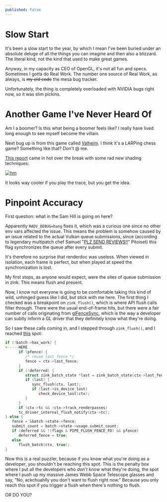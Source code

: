 ```yaml
---
published: false
---
```

# Slow Start

It's been a slow start to the year, by which I mean I've been buried under an absolute deluge of all the things you can imagine and then also a blizzard. The literal kind, not the kind that used to make great games.

Anyway, in my capacity as CEO of OpenGL, it's not all fun and specs. Sometimes I gotta do Real Work. The number one source of Real Work, as always, is ~~my old code~~ the mesa bug tracker.

Unfortunately, the thing is completely overloaded with NVIDIA bugs right now, so it was slim pickins.

# Another Game I've Never Heard Of
Am I a boomer? Is this what being a boomer feels like? I really have lived long enough to see myself become the villain.

Next bug up is from this game called [Valheim](https://store.steampowered.com/app/892970/Valheim/). I think it's a LARPing chess game? Something like that? Don't @ me.

[This report](https://gitlab.freedesktop.org/mesa/mesa/-/issues/10386) came in hot over the break with some rad new shading techniques:

[![hm](https://gitlab.freedesktop.org/mesa/mesa/uploads/549fc90c96a105272133823b090a4ba2/valheim-glitch-4.png)](https://gitlab.freedesktop.org/mesa/mesa/uploads/549fc90c96a105272133823b090a4ba2/valheim-glitch-4.png)

It looks way cooler if you play the trace, but you get the idea.

# Pinpoint Accuracy
First question: what in the Sam Hill is going on here?

Apparently `RADV_DEBUG=hang` fixes it, which was a curious one since no other env vars affected the issue. This means the problem is somehow caused by an issue related to the actual Vulkan queue submissions, since (according to legendary multipatch chef Samuel "[PLZ SEND REVIEWS!!](https://gitlab.freedesktop.org/mesa/mesa/-/merge_requests/26930)" Pitoiset) this flag synchronizes the queue after every submit.

It's therefore no surprise that renderdoc was useless. When viewed in isolation, each frame is perfect, but when played at speed the synchronization is lost.

My first stops, as anyone would expect, were the sites of queue submission in zink. This means flush and present.

Now, I know not everyone is going to be comfortable taking this kind of wild, unhinged guess like I did, but stick with me here. The first thing I checked was a breakpoint on `zink_flush()`, which is where API flush calls filter through. There were the usual end-of-frame hits, but there were a fair number of calls originating from [glFenceSync](https://registry.khronos.org/OpenGL-Refpages/gl4/html/glFenceSync.xhtml), which is the way a developer can subtly inform a GL driver that they definitely know what they're doing.

So I saw these calls coming in, and I stepped through `zink_flush()`, and I reached [this](https://gitlab.freedesktop.org/mesa/mesa/-/blob/b06f6e00fba6e33c28a198a1bb14b89e9dfbb4ae/src/gallium/drivers/zink/zink_context.c#L3866) spot:

```c
if (!batch->has_work) {
<-----HERE
      if (pfence) {
         /* reuse last fence */
         fence = ctx->last_fence;
      }
      if (!deferred) {
         struct zink_batch_state *last = zink_batch_state(ctx->last_fence);
         if (last) {
            sync_flush(ctx, last);
            if (last->is_device_lost)
               check_device_lost(ctx);
         }
      }
      if (ctx->tc && !ctx->track_renderpasses)
      tc_driver_internal_flush_notify(ctx->tc);
} else {
   fence = &batch->state->fence;
   submit_count = batch->state->usage.submit_count;
   if (deferred && !(flags & PIPE_FLUSH_FENCE_FD) && pfence)
      deferred_fence = true;
   else
      flush_batch(ctx, true);
}
```

Now this is a real puzzler, because if you know what you're doing as a developer, you shouldn't be reaching this spot. This is the penalty box where I put all the developers who *don't* know what they're doing, the spot where I push up my massive James Webb Space Telescope glasses and say, "No, ackchuahlly you don't want to flush right now." Because you only reach this spot if you trigger a flush when there's nothing to flush.

OR DO YOU?